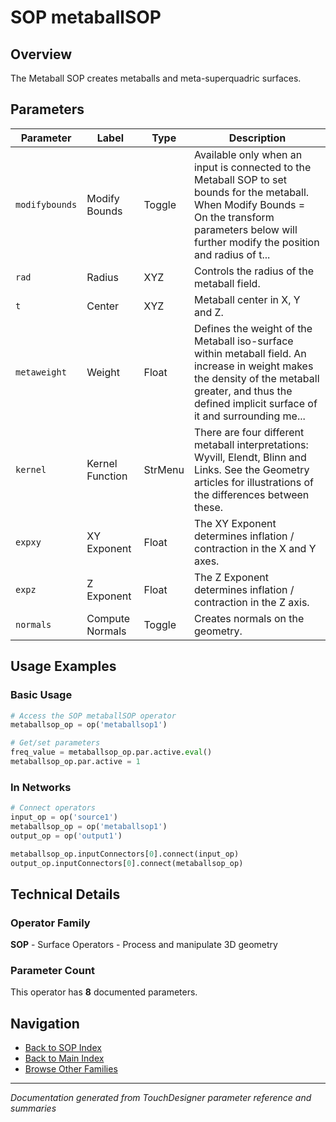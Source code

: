 # SOP metaballSOP

## Overview

The Metaball SOP creates metaballs and meta-superquadric surfaces.

## Parameters

| Parameter | Label | Type | Description |
|-----------|-------|------|-------------|
| `modifybounds` | Modify Bounds | Toggle | Available only when an input is connected to the Metaball SOP to set bounds for the metaball. When Modify Bounds = On the transform parameters below will further modify the position and radius of t... |
| `rad` | Radius | XYZ | Controls the radius of the metaball field. |
| `t` | Center | XYZ | Metaball center in X, Y and Z. |
| `metaweight` | Weight | Float | Defines the weight of the Metaball iso-surface within metaball field. An increase in weight makes the density of the metaball greater, and thus the defined implicit surface of it and surrounding me... |
| `kernel` | Kernel Function | StrMenu | There are four different metaball interpretations: Wyvill, Elendt, Blinn and Links. See the Geometry articles for illustrations of the differences between these. |
| `expxy` | XY Exponent | Float | The XY Exponent determines inflation / contraction in the X and Y axes. |
| `expz` | Z Exponent | Float | The Z Exponent determines inflation / contraction in the Z axis. |
| `normals` | Compute Normals | Toggle | Creates normals on the geometry. |

## Usage Examples

### Basic Usage

```python
# Access the SOP metaballSOP operator
metaballsop_op = op('metaballsop1')

# Get/set parameters
freq_value = metaballsop_op.par.active.eval()
metaballsop_op.par.active = 1
```

### In Networks

```python
# Connect operators
input_op = op('source1')
metaballsop_op = op('metaballsop1')
output_op = op('output1')

metaballsop_op.inputConnectors[0].connect(input_op)
output_op.inputConnectors[0].connect(metaballsop_op)
```

## Technical Details

### Operator Family

**SOP** - Surface Operators - Process and manipulate 3D geometry

### Parameter Count

This operator has **8** documented parameters.

## Navigation

- [Back to SOP Index](../SOP/SOP_INDEX.md)
- [Back to Main Index](../OPERATORS_INDEX.md)
- [Browse Other Families](../OPERATORS_INDEX.md#quick-navigation)

---
*Documentation generated from TouchDesigner parameter reference and summaries*
